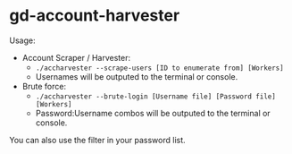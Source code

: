 # gd-account-harvester
Usage:
- Account Scraper / Harvester:
    - `./accharvester --scrape-users [ID to enumerate from] [Workers]`
    - Usernames will be outputed to the terminal or console.
- Brute force:
    - `./accharvester --brute-login [Username file] [Password file] [Workers]`
    - Password:Username combos will be outputed to the terminal or console.

You can also use the filter <username> in your password list.
